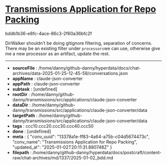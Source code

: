 # [Transmissions Application for Repo Packing](https://claude.ai/chat/13378a1e-ff83-4a64-a75b-c04d5674473c)

bddb1b36-e8fc-4ace-86c3-2f60a36bfc2f

DirWalker shouldn't be doing gitignore filtering, separation of concerns. There may be an existing filter under `processors`we can use, otherwise give me a new processor as an artifact, update the rest.

---

* **sourceFile** : /home/danny/github-danny/hyperdata/docs/chat-archives/data-2025-01-25-12-45-58/conversations.json
* **appName** : claude-json-converter
* **appPath** : claude-json-converter
* **subtask** : [undefined]
* **rootDir** : /home/danny/github-danny/transmissions/src/applications/claude-json-converter
* **dataDir** : /home/danny/github-danny/transmissions/src/applications/claude-json-converter/data
* **targetPath** : /home/danny/github-danny/transmissions/src/applications/claude-json-converter/data
* **tags** : ccc10.ccc20.ccc30.ccc40.ccc50
* **done** : [undefined]
* **meta** : {
  "conv_uuid": "13378a1e-ff83-4a64-a75b-c04d5674473c",
  "conv_name": "Transmissions Application for Repo Packing",
  "updated_at": "2025-01-02T20:11:31.880748Z"
}
* **filepath** : /home/danny/github-danny/hyperdata/docs/postcraft/content-raw/chat-archives/md/1337/2025-01-02_bdd.md